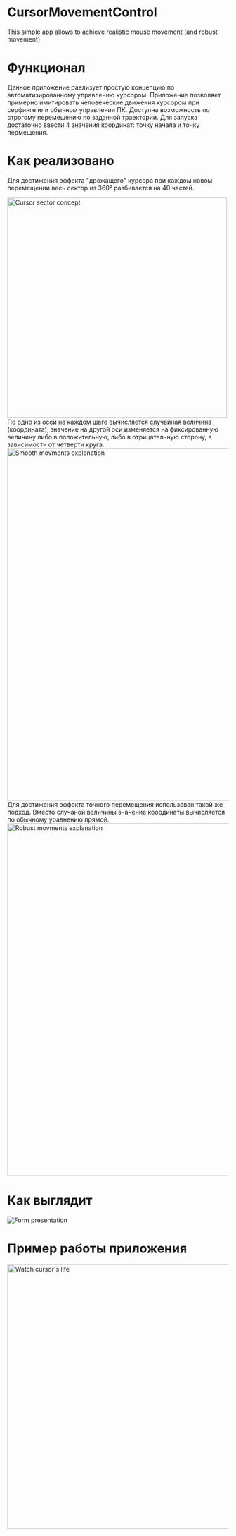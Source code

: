 # CursorMovementControl
This simple app allows to achieve realistic mouse movement (and robust movement)
#  Функционал
Данное приложение раелизует простую концепцию по автоматизированному управлению курсором. Приложение позволяет примерно имитировать человеческие движения курсором при серфинге или обычном управлении ПК.
Доступна возможность по строгому перемещению по заданной траектории. Для запуска достаточно ввести 4 значения координат: точку начала и точку пермещения.
# Как реализовано
Для достижения эффекта "дрожащего" курсора при каждом новом перемещении весь сектор из 360° разбивается на 40 частей.

<img src="https://github.com/qassa/CursorMovementControl/blob/master/cursor_sector_concept.png" width="500" title="Cursor sector concept"/>
По одно из осей на каждом шаге вычисляется случайная величина (координата), значение на другой оси изменяется на фиксированную величину либо в положительную, либо в отрицательную сторону, в зависимости от четверти круга.

<img src="https://github.com/qassa/CursorMovementControl/blob/master/sector_explanation_smooth_method.png" width="800" title="Smooth movments explanation"/>
Для достижения эффекта точного перемещения использован такой же подход. Вместо случаной величины значение координаты вычисляется по обычному уравнению прямой.

<img src="https://github.com/qassa/CursorMovementControl/blob/master/sector_explanation_robust_method.png" width="800" title="Robust movments explanation"/>

# Как выглядит
<img src="https://github.com/qassa/CursorMovementControl/blob/master/form_cursor.jpg" title="Form presentation"/>

# Пример работы приложения
<a href="https://youtube.com/watch?v=g-_EEO11S8s"><img src="https://github.com/qassa/CursorMovementControl/blob/master/preview.jpg" width="600" title="Watch cursor's life"/></a>